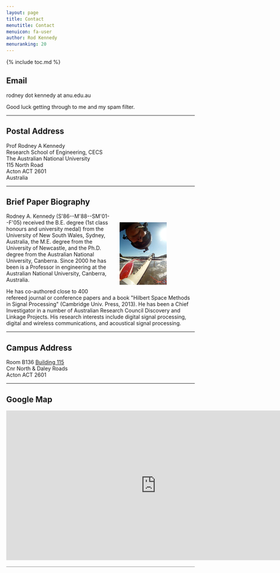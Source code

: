 ```yaml
---
layout: page
title: Contact
menutitle: Contact
menuicon: fa-user
author: Rod Kennedy
menuranking: 20
---
```


{% include toc.md %}

## Email

rodney dot kennedy at anu.edu.au

Good luck getting through to me and my spam filter.

---

## Postal Address

Prof Rodney A Kennedy  
Research School of Engineering, CECS  
The Australian National University  
115 North Road  
Acton ACT 2601  
Australia

---

## Brief Paper Biography

<img src="images/rod_2011b.jpg"
	align="top" style="margin:25px 75px 25px 25px; float:right; width:25%;">
<!-- <img src="{{ site.baseurl }}/images/rod_2011b.jpg"
	align="top" style="margin:25px 75px 25px 25px; float:right; width:25%;"> -->

Rodney A. Kennedy (S'86--M'88--SM'01--F'05) received the B.E. degree (1st class honours and university medal) from the University of New South Wales, Sydney, Australia, the M.E. degree from the University of Newcastle, and the Ph.D. degree from the Australian National University, Canberra. Since 2000 he has been is a Professor in engineering at the Australian National University, Canberra, Australia.

He has co-authored close to 400 refereed journal or conference papers and a book "Hilbert Space Methods in Signal Processing" (Cambridge Univ. Press, 2013).  He has been a Chief Investigator in a number of Australian Research Council Discovery and Linkage Projects.  His research interests include digital signal processing, digital and wireless communications, and acoustical signal processing.

---

## Campus Address

Room B136 [Building 115][build115]  
Cnr North & Daley Roads  
Acton ACT 2601  

---

## Google Map

<iframe src="https://www.google.com/maps/embed?pb=!1m10!1m8!1m3!1d830.222395485185!2d149.12049100727072!3d-35.27438767703271!3m2!1i1024!2i768!4f13.1!5e1!3m2!1sen!2sus!4v1405312883375" width="800" height="400" frameborder="0" style="border:0">
</iframe>

[build115]: http://campusmap.anu.edu.au/displaybldg.asp?no=115

<hr style="opacity: 0.5">
